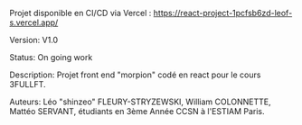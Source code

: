Projet disponible en CI/CD via Vercel : https://react-project-1pcfsb6zd-leof-s.vercel.app/

Version: V1.0

Status: On going work

Description: Projet front end "morpion" codé en react pour le cours 3FULLFT.

Auteurs: Léo "shinzeo" FLEURY-STRYZEWSKI, William COLONNETTE, Mattéo SERVANT, étudiants en 3ème Année CCSN à l'ESTIAM Paris.